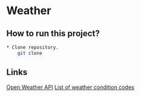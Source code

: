 # Weather

## How to run this project?

```bash
* Clone repository.                                        
    git clone 


```

## Links

[Open Weather API](openweathermap.org/api)
[List of weather condition codes](openweathermap.org/weather-conditions)